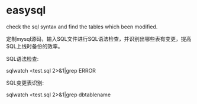# easysql
check the sql syntax and find the tables which been modified.



定制mysql源码，输入SQL文件进行SQL语法检查，并识别出哪些表有变更，提高SQL上线时备份的效率。


SQL语法检查:

sqlwatch <test.sql 2>&1|grep ERROR

SQL变更表识别:

sqlwatch <test.sql 2>&1|grep dbtablename
